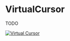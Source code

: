 # VirtualCursor

TODO

[![Virtual Cursor](http://imgur.com/kyqJRIE.png)](https://www.youtube.com/watch?v=5JgDIxf37KU "Virtual Cursor")
